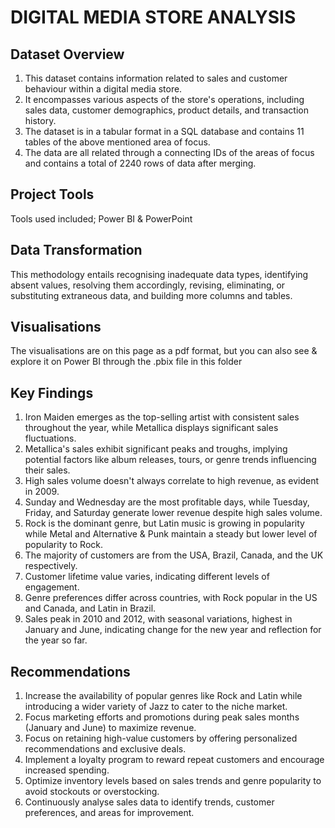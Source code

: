 # DIGITAL MEDIA STORE ANALYSIS

## Dataset Overview
1. This dataset contains information related to sales and customer behaviour within a digital media store.
2. It encompasses various aspects of the store's operations, including sales data, customer demographics, product details, and transaction history.
3. The dataset is in a tabular format in a SQL database and contains 11 tables of the above mentioned area of focus.
4. The data  are all related through a connecting IDs of the areas of focus and contains a total of 2240 rows of data after merging.


## Project Tools
Tools used included; Power BI & PowerPoint


## Data Transformation
This methodology entails recognising inadequate data types, identifying absent values, resolving them accordingly, revising, eliminating, or substituting extraneous data, and building more columns and tables.


## Visualisations
The visualisations are on this page as a pdf format, but you can also see & explore it on Power BI through the .pbix file in this folder 


## Key Findings
1. Iron Maiden emerges as the top-selling artist with consistent sales throughout the year, while Metallica displays significant sales fluctuations.
2. Metallica's sales exhibit significant peaks and troughs, implying potential factors like album releases, tours, or genre trends influencing their sales.
3. High sales volume doesn't always correlate to high revenue, as evident in 2009.
4. Sunday and Wednesday are the most profitable days, while Tuesday, Friday, and Saturday generate lower revenue despite high sales volume.
5. Rock is the dominant genre, but Latin music is growing in popularity while Metal and Alternative & Punk maintain a steady but lower level of popularity to Rock.
6. The majority of customers are from the USA, Brazil, Canada, and the UK respectively.
7. Customer lifetime value varies, indicating different levels of engagement.
8. Genre preferences differ across countries, with Rock popular in the US and Canada, and Latin in Brazil.
9. Sales peak in 2010 and 2012, with seasonal variations, highest in January and June, indicating change for the new year and reflection for the year so far.


## Recommendations
1. Increase the availability of popular genres like Rock and Latin while introducing a wider variety of Jazz to cater to the niche market.
2. Focus marketing efforts and promotions during peak sales months (January and June) to maximize revenue.
3. Focus on retaining high-value customers by offering personalized recommendations and exclusive deals.
4. Implement a loyalty program to reward repeat customers and encourage increased spending.
5. Optimize inventory levels based on sales trends and genre popularity to avoid stockouts or overstocking.
6. Continuously analyse sales data to identify trends, customer preferences, and areas for improvement.